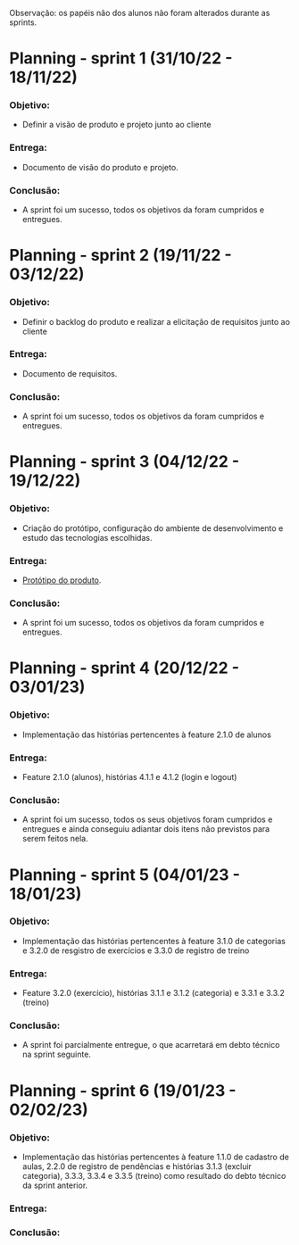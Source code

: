
Observação: os papéis não dos alunos não foram alterados durante as sprints.

# **Planning  - sprint 1 (31/10/22 - 18/11/22)**

### Objetivo:

- Definir a visão de produto e projeto junto ao cliente

### Entrega:

- Documento de visão do produto e projeto.

### Conclusão:

- A sprint foi um sucesso, todos os objetivos da foram cumpridos e entregues.

# **Planning  - sprint 2 (19/11/22 - 03/12/22)**

### Objetivo:

- Definir o backlog do produto e realizar a elicitação de requisitos junto ao cliente

### Entrega:

- Documento de requisitos.

### Conclusão:

- A sprint foi um sucesso, todos os objetivos da foram cumpridos e entregues.

# **Planning  - sprint 3 (04/12/22 - 19/12/22)**

### Objetivo:

- Criação do protótipo, configuração do ambiente de desenvolvimento e estudo das tecnologias escolhidas.

### Entrega:

- [Protótipo do produto](https://www.figma.com/file/eukT59um6mYpO7WxLVI67S/Untitled?node-id=53%3A134&t=xzlRcydeQuDEfksl-1).

### Conclusão:

- A sprint foi um sucesso, todos os objetivos da foram cumpridos e entregues.

# **Planning  - sprint 4 (20/12/22 - 03/01/23)**

### Objetivo:

- Implementação das histórias pertencentes à feature 2.1.0 de alunos

### Entrega:

- Feature 2.1.0 (alunos), histórias 4.1.1 e 4.1.2 (login e logout)

### Conclusão:

- A sprint foi um sucesso, todos os seus objetivos foram cumpridos e entregues e ainda conseguiu adiantar dois itens não previstos para serem feitos nela.

# **Planning  - sprint 5 (04/01/23 - 18/01/23)**

### Objetivo:

- Implementação das histórias pertencentes à feature 3.1.0 de categorias e 3.2.0 de resgistro de exercícios e 3.3.0 de registro de treino

### Entrega:

- Feature 3.2.0 (exercício), histórias 3.1.1 e 3.1.2 (categoria) e 3.3.1 e 3.3.2 (treino)

### Conclusão:

- A sprint foi parcialmente entregue, o que acarretará em debto técnico na sprint seguinte.

# **Planning  - sprint 6 (19/01/23 - 02/02/23)**

### Objetivo:

- Implementação das histórias pertencentes à feature 1.1.0 de cadastro de aulas, 2.2.0 de registro de pendências e histórias 3.1.3 (excluir categoria), 3.3.3, 3.3.4 e 3.3.5 (treino) como resultado do debto técnico da sprint anterior.

### Entrega:

### Conclusão:
